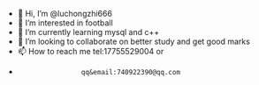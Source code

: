 - 👋 Hi, I’m @luchongzhi666
- 👀 I’m interested in football
- 🌱 I’m currently learning mysql and c++
- 💞️ I’m looking to collaborate on better study and get good marks
- 📫 How to reach me tel:17755529004 or
-                     qq&email:740922390@qq.com

<!---
luchongzhi666/luchongzhi666 is a ✨ special ✨ repository because its `README.md` (this file) appears on your GitHub profile.
You can click the Preview link to take a look at your changes.
--->
